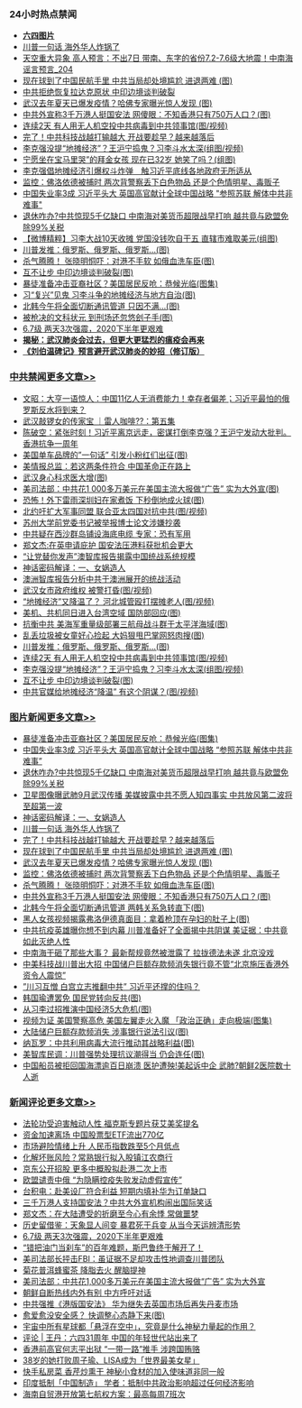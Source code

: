 <div class="catlist">
<h3>24小时热点禁闻</h3>
<ul>
<li><b><a href="64photo" target="_blank">六四图片</a></b></li>
<li><a href="https://github.com/fqnews/bnews/blob/master/topimagenews/20200609/1342157.md">川普一句话 海外华人炸锅了</a></li>
<li><a href="https://github.com/fqnews/bnews/blob/master/comments/20200609/1342187.md">天空重大异象 高人预言：不出7日 带南、东字的省份7.2-7.6级大地震！中南海谣言预言_204</a></li>
<li><a href="https://github.com/fqnews/bnews/blob/master/topimagenews/20200609/1342144.md">现在球到了中国民航手里 中共当局却处境尴尬 进退两难 (图)</a></li>
<li><a href="https://github.com/fqnews/bnews/blob/master/cbnews/20200609/1341942.md">中共拒绝恢复拉达克原状 中印边境谈判破裂</a></li>
<li><a href="https://github.com/fqnews/bnews/blob/master/topimagenews/20200609/1342035.md">武汉去年夏天已爆发疫情？哈佛专家曝光惊人发现 (图)</a></li>
<li><a href="https://github.com/fqnews/bnews/blob/master/topimagenews/20200609/1341941.md">中共外宣称3千万港人挺国安法 网傻眼：不知香港只有750万人口？(图)</a></li>
<li><a href="https://github.com/fqnews/bnews/blob/master/cbnews/20200609/1342120.md">连续2天 有人用无人机空投中共病毒到中共领事馆(图/视频)</a></li>
<li><a href="https://github.com/fqnews/bnews/blob/master/topimagenews/20200609/1342145.md">完了！中共科技战越打输越大 开战要趁早？越来越落后</a></li>
<li><a href="https://github.com/fqnews/bnews/blob/master/cbnews/20200609/1342117.md">李克强没提“地摊经济”？王沪宁捣鬼？习李斗水太深(组图/视频)</a></li>
<li><a href="https://github.com/fqnews/bnews/blob/master/yule/20200610/1342340.md">宁愿坐在宝马里哭”的拜金女孩 现在已32岁 她笑了吗？(组图)</a></li>
<li><a href="https://github.com/fqnews/bnews/blob/master/headline/20200609/1342209.md">李克强倡地摊经济引爆权斗炸弹　触习近平底线各地政府无所适从</a></li>
<li><a href="https://github.com/fqnews/bnews/blob/master/topimagenews/20200609/1342006.md">监控：佛洛依德被捕时 两次背警察丢下白色物品 还是个色情明星、毒贩子</a></li>
<li><a href="https://github.com/fqnews/bnews/blob/master/topimagenews/20200609/1342280.md">中国失业率3成 习近平头大 英国高官献计全球中国战略 "参照苏联 解体中共非难事"</a></li>
<li><a href="https://github.com/fqnews/bnews/blob/master/topimagenews/20200609/1342243.md">退休咋办?中共惊现5千亿缺口 中南海对美货币超限战早打响 越共竟与欧盟免除99%关税</a></li>
<li><a href="https://github.com/fqnews/bnews/blob/master/comments/20200609/1342149.md">【微博精粹】习李大战10天收摊 党国没钱吹自干五 直辖市难取美元(组图)</a></li>
<li><a href="https://github.com/fqnews/bnews/blob/master/cbnews/20200609/1342130.md">川普发推：俄罗斯、俄罗斯、俄罗斯…(图)</a></li>
<li><a href="https://github.com/fqnews/bnews/blob/master/topimagenews/20200609/1341955.md">杀气腾腾！ 张晓明恫吓：对港不手软 如俄血洗车臣(图)</a></li>
<li><a href="https://github.com/fqnews/bnews/blob/master/cbnews/20200609/1342112.md">互不让步 中印边境谈判破裂(图)</a></li>
<li><a href="https://github.com/fqnews/bnews/blob/master/topimagenews/20200609/1342294.md">暴徒准备冲击亚裔社区？美国居民反呛：恭候光临(图集)</a></li>
<li><a href="https://github.com/fqnews/bnews/blob/master/cbnews/20200609/1342007.md">习“复兴”见鬼 习李斗争的地摊经济与地方自治(图)</a></li>
<li><a href="https://github.com/fqnews/bnews/blob/master/cnnews/hknews/20200609/1341943.md">北韩今午将全面切断通讯管道 只因不满...(图)</a></li>
<li><a href="https://github.com/fqnews/bnews/blob/master/lifebaike/20200609/1342045.md">被枪决的文科状元 到刑场还忽悠刽子手(图)</a></li>
<li><a href="https://github.com/fqnews/bnews/blob/master/comments/20200610/1342385.md">6.7级 两天3次强震，2020下半年更艰难</a></li>
<li><b><a href="https://github.com/fqnews/bnews/blob/master/comments/20200211/1275071.md" target="_blank">揭秘：武汉肺炎会过去，但更大更猛烈的瘟疫会再来</a></b></li>
<li><b><a href="https://github.com/fqnews/bnews/blob/master/comments/20200207/1272816.md" target="_blank">《刘伯温碑记》预言避开武汉肺炎的妙招（修订版）</a></b></li>
</ul>
</div>

<div class="catlist">
<h3><a href="https://github.com/fqnews/bnews/blob/master/cbnews/" target="_blank">中共禁闻</a><span><a href="https://github.com/fqnews/bnews/blob/master/cbnews/" target="_blank" rel="nofollow">更多文章>></a></span></h3>
<ul>
<li><a href="https://github.com/fqnews/bnews/blob/master/cbnews/20200610/1342453.md" target="_blank">文昭：大亨一语惊人：中国11亿人无消费能力！幸存者偏差；习近平最怕的俄罗斯反水将到来？</a></li>
<li><a href="https://github.com/fqnews/bnews/blob/master/cbnews/20200610/1342443.md" target="_blank">武汉敲锣女的传家宝 ｜雷人咖啡??：第五集</a></li>
<li><a href="https://github.com/fqnews/bnews/blob/master/cbnews/20200610/1342442.md" target="_blank">陈破空：紧张时刻！习近平离京远走，密谋打倒李克强？王沪宁发动大批判。香港抗争一周年</a></li>
<li><a href="https://github.com/fqnews/bnews/blob/master/cbnews/20200610/1342424.md" target="_blank">美国单车品牌的&#8221;一句话&#8221; 引发小粉红们出征(图)</a></li>
<li><a href="https://github.com/fqnews/bnews/blob/master/cbnews/20200610/1342423.md" target="_blank">美情报总监：若这两条件符合 中国革命正在路上</a></li>
<li><a href="https://github.com/fqnews/bnews/blob/master/cbnews/20200610/1342422.md" target="_blank">武汉身心科求医大增(图)</a></li>
<li><a href="https://github.com/fqnews/bnews/blob/master/cbnews/20200610/1342416.md" target="_blank">美司法部：中共花1 000多万美元在美国主流大报做“广告” 实为大外宣(图)</a></li>
<li><a href="https://github.com/fqnews/bnews/blob/master/cbnews/20200610/1342415.md" target="_blank">恐怖！外下雷雨深圳妇在家煮饭 下秒倒地成火球(图)</a></li>
<li><a href="https://github.com/fqnews/bnews/blob/master/cbnews/20200610/1342404.md" target="_blank">北约吁扩大军事同盟 联合亚太四国对抗中共(图/视频)</a></li>
<li><a href="https://github.com/fqnews/bnews/blob/master/cbnews/20200610/1342403.md" target="_blank">苏州大学前党委书记被举报博士论文涉嫌抄袭</a></li>
<li><a href="https://github.com/fqnews/bnews/blob/master/cbnews/20200610/1342354.md" target="_blank">中共疑在西沙群岛铺设海底电缆 专家：恐有军用</a></li>
<li><a href="https://github.com/fqnews/bnews/blob/master/cbnews/20200609/1342313.md" target="_blank">郑文杰:在英申请庇护 国安法压港料获批机会更大</a></li>
<li><a href="https://github.com/fqnews/bnews/blob/master/cbnews/20200609/1342289.md" target="_blank">“让党替你发声”澳智库报告揭露中国统战系统规模</a></li>
<li><a href="https://github.com/fqnews/bnews/blob/master/comments/20200609/1342224.md" target="_blank">神话密码解译：一、女娲造人</a></li>
<li><a href="https://github.com/fqnews/bnews/blob/master/cbnews/20200609/1342213.md" target="_blank">澳洲智库报告分析中共于澳洲展开的统战活动</a></li>
<li><a href="https://github.com/fqnews/bnews/blob/master/cbnews/20200609/1342184.md" target="_blank">武汉女市政府维权 被警打昏(图/视频)</a></li>
<li><a href="https://github.com/fqnews/bnews/blob/master/cbnews/20200609/1342182.md" target="_blank">“地摊经济”又降温了？ 河北城管殴打摆摊老人(图/视频)</a></li>
<li><a href="https://github.com/fqnews/bnews/blob/master/cbnews/20200609/1342170.md" target="_blank">美机、共机同日进入台湾空域 国防部回应(图)</a></li>
<li><a href="https://github.com/fqnews/bnews/blob/master/cbnews/20200609/1342169.md" target="_blank">抗衡中共 美海军重量级部署三航母战斗群于太平洋海域(图)</a></li>
<li><a href="https://github.com/fqnews/bnews/blob/master/cbnews/20200609/1342148.md" target="_blank">乱丢垃圾被女童好心捡起 大妈狠甩巴掌网怒肉搜(图)</a></li>
<li><a href="https://github.com/fqnews/bnews/blob/master/cbnews/20200609/1342130.md" target="_blank">川普发推：俄罗斯、俄罗斯、俄罗斯…(图)</a></li>
<li><a href="https://github.com/fqnews/bnews/blob/master/cbnews/20200609/1342120.md" target="_blank">连续2天 有人用无人机空投中共病毒到中共领事馆(图/视频)</a></li>
<li><a href="https://github.com/fqnews/bnews/blob/master/cbnews/20200609/1342117.md" target="_blank">李克强没提“地摊经济”？王沪宁捣鬼？习李斗水太深(组图/视频)</a></li>
<li><a href="https://github.com/fqnews/bnews/blob/master/cbnews/20200609/1342112.md" target="_blank">互不让步 中印边境谈判破裂(图)</a></li>
<li><a href="https://github.com/fqnews/bnews/blob/master/cbnews/20200609/1342111.md" target="_blank">中共官媒给地摊经济“降温” 有这个阴谋？(图/视频)</a></li>

</ul>
</div>
<div class="catlist">
<h3><a href="https://github.com/fqnews/bnews/blob/master/topimagenews/" target="_blank">图片新闻</a><span><a href="https://github.com/fqnews/bnews/blob/master/topimagenews/" target="_blank" rel="nofollow">更多文章>></a></span></h3>
<ul>
<li><a href="https://github.com/fqnews/bnews/blob/master/topimagenews/20200609/1342294.md" target="_blank">暴徒准备冲击亚裔社区？美国居民反呛：恭候光临(图集)</a></li>
<li><a href="https://github.com/fqnews/bnews/blob/master/topimagenews/20200609/1342280.md" target="_blank">中国失业率3成 习近平头大 英国高官献计全球中国战略 &#8220;参照苏联 解体中共非难事&#8221;</a></li>
<li><a href="https://github.com/fqnews/bnews/blob/master/topimagenews/20200609/1342243.md" target="_blank">退休咋办?中共惊现5千亿缺口 中南海对美货币超限战早打响 越共竟与欧盟免除99%关税</a></li>
<li><a href="https://github.com/fqnews/bnews/blob/master/topimagenews/20200609/1342237.md" target="_blank">卫星图像曝武肺9月武汉传播 美媒披露中共不愿人知四事实 中共放风第二波将至超第一波</a></li>
<li><a href="https://github.com/fqnews/bnews/blob/master/comments/20200609/1342224.md" target="_blank">神话密码解译：一、女娲造人</a></li>
<li><a href="https://github.com/fqnews/bnews/blob/master/topimagenews/20200609/1342157.md" target="_blank">川普一句话 海外华人炸锅了</a></li>
<li><a href="https://github.com/fqnews/bnews/blob/master/topimagenews/20200609/1342145.md" target="_blank">完了！中共科技战越打输越大 开战要趁早？越来越落后</a></li>
<li><a href="https://github.com/fqnews/bnews/blob/master/topimagenews/20200609/1342144.md" target="_blank">现在球到了中国民航手里 中共当局却处境尴尬 进退两难 (图)</a></li>
<li><a href="https://github.com/fqnews/bnews/blob/master/topimagenews/20200609/1342035.md" target="_blank">武汉去年夏天已爆发疫情？哈佛专家曝光惊人发现 (图)</a></li>
<li><a href="https://github.com/fqnews/bnews/blob/master/topimagenews/20200609/1342006.md" target="_blank">监控：佛洛依德被捕时 两次背警察丢下白色物品 还是个色情明星、毒贩子</a></li>
<li><a href="https://github.com/fqnews/bnews/blob/master/topimagenews/20200609/1341955.md" target="_blank">杀气腾腾！ 张晓明恫吓：对港不手软 如俄血洗车臣(图)</a></li>
<li><a href="https://github.com/fqnews/bnews/blob/master/topimagenews/20200609/1341941.md" target="_blank">中共外宣称3千万港人挺国安法 网傻眼：不知香港只有750万人口？(图)</a></li>
<li><a href="https://github.com/fqnews/bnews/blob/master/topimagenews/20200609/1341940.md" target="_blank">北韩今午将全面切断通讯管道 两韩关系急转直下(图)</a></li>
<li><a href="https://github.com/fqnews/bnews/blob/master/topimagenews/20200609/1341900.md" target="_blank">黑人女孩视频揭露弗洛伊德真面目：拿着枪顶在孕妇的肚子上(图)</a></li>
<li><a href="https://github.com/fqnews/bnews/blob/master/topimagenews/20200608/1341750.md" target="_blank">中共抗疫英雄曝你想不到内幕 川普准备好了全面揭中共阴谋 美证据：中共竟如此灭绝人性</a></li>
<li><a href="https://github.com/fqnews/bnews/blob/master/topimagenews/20200608/1341718.md" target="_blank">中南海干砸了那些大事？ 最新帮规竟然被泄露了 拉拢德法未遂 北京没戏</a></li>
<li><a href="https://github.com/fqnews/bnews/blob/master/topimagenews/20200608/1341702.md" target="_blank">中美科技战川普出大招 中国储户巨额存款频消失银行竟不管“北京施压香港外资令人震惊”</a></li>
<li><a href="https://github.com/fqnews/bnews/blob/master/topimagenews/20200608/1341615.md" target="_blank">”川习互憎 白宫立志推翻中共” 习近平还撑的住吗？</a></li>
<li><a href="https://github.com/fqnews/bnews/blob/master/topimagenews/20200608/1341594.md" target="_blank">韩国瑜遭罢免 国民党转向反共(图)</a></li>
<li><a href="https://github.com/fqnews/bnews/blob/master/topimagenews/20200608/1341485.md" target="_blank">从习李过招推演中国经济5大危机(图)</a></li>
<li><a href="https://github.com/fqnews/bnews/blob/master/topimagenews/20200608/1341484.md" target="_blank">视频为证 美国警察高危 美国左翼走火入魔 「政治正确」走向极端(图集)</a></li>
<li><a href="https://github.com/fqnews/bnews/blob/master/topimagenews/20200608/1341483.md" target="_blank">大陆储户巨额存款频消失 涉事银行说法引议(图)</a></li>
<li><a href="https://github.com/fqnews/bnews/blob/master/topimagenews/20200608/1341452.md" target="_blank">纳瓦罗：中共利用病毒大流行推动其战略利益(图)</a></li>
<li><a href="https://github.com/fqnews/bnews/blob/master/topimagenews/20200608/1341320.md" target="_blank">美智库民调：川普强势处理抗议潮得当 仍会连任(图)</a></li>
<li><a href="https://github.com/fqnews/bnews/blob/master/topimagenews/20200607/1341284.md" target="_blank">中国船员被拒回国海漂逾百日崩溃 医护遭殃!美起诉中企 武肺?朝鲜2医院数十人逝</a></li>

</ul>
</div>
<div class="catlist">
<h3><a href="https://github.com/fqnews/bnews/blob/master/comments/" target="_blank">新闻评论</a><span><a href="https://github.com/fqnews/bnews/blob/master/comments/" target="_blank" rel="nofollow">更多文章>></a></span></h3>
<ul>
<li><a href="https://github.com/fqnews/bnews/blob/master/comments/20200610/1342449.md" target="_blank">法轮功受迫害触动人性 福克斯专题片获艾美奖提名</a></li>
<li><a href="https://github.com/fqnews/bnews/blob/master/comments/20200610/1342448.md" target="_blank">资金加速离场 中国股票型ETF流出770亿</a></li>
<li><a href="https://github.com/fqnews/bnews/blob/master/comments/20200610/1342446.md" target="_blank">市场避险情绪上升 人民币指数跌至5个月低点</a></li>
<li><a href="https://github.com/fqnews/bnews/blob/master/comments/20200610/1342445.md" target="_blank">化解坏账风险？常熟银行拟入股镇江农商行</a></li>
<li><a href="https://github.com/fqnews/bnews/blob/master/comments/20200610/1342444.md" target="_blank">京东公开招股 更多中概股拟赴港二次上市</a></li>
<li><a href="https://github.com/fqnews/bnews/blob/master/comments/20200610/1342441.md" target="_blank">欧盟谴责中俄 “为隐瞒控疫失败发动虚假宣传”</a></li>
<li><a href="https://github.com/fqnews/bnews/blob/master/comments/20200610/1342435.md" target="_blank">台积电：赴美设厂符合利益 短期内填补华为订单缺口</a></li>
<li><a href="https://github.com/fqnews/bnews/blob/master/comments/20200610/1342434.md" target="_blank">三千万港人支持国安法？中共大外宣机构闹出国际笑话</a></li>
<li><a href="https://github.com/fqnews/bnews/blob/master/comments/20200610/1342433.md" target="_blank">郑文杰：在大陆遭受的折磨至今心有余悸 常做噩梦</a></li>
<li><a href="https://github.com/fqnews/bnews/blob/master/comments/20200610/1342410.md" target="_blank">历史留借鉴：天象显人间变 暴君死于兵变 从当今天运辨清形势</a></li>
<li><a href="https://github.com/fqnews/bnews/blob/master/comments/20200610/1342385.md" target="_blank">6.7级 两天3次强震，2020下半年更艰难</a></li>
<li><a href="https://github.com/fqnews/bnews/blob/master/comments/20200610/1342383.md" target="_blank">“错把油门当刹车”的百年难题，斯巴鲁终于解开了！</a></li>
<li><a href="https://github.com/fqnews/bnews/blob/master/comments/20200610/1342367.md" target="_blank">美司法部长抨击FBI：虽证据不足却攻击性地调查川普团队</a></li>
<li><a href="https://github.com/fqnews/bnews/blob/master/comments/20200610/1342360.md" target="_blank">菊花普洱蜂蜜茶 降脂去火 醒脑提神</a></li>
<li><a href="https://github.com/fqnews/bnews/blob/master/comments/20200610/1342351.md" target="_blank">美司法部：中共花1,000多万美元在美国主流大报做“广告” 实为大外宣</a></li>
<li><a href="https://github.com/fqnews/bnews/blob/master/comments/20200610/1342350.md" target="_blank">朝鲜自断热线内外有别   中方呼吁对话</a></li>
<li><a href="https://github.com/fqnews/bnews/blob/master/comments/20200610/1342330.md" target="_blank">中共强推《港版国安法》 华为继失去英国市场后再失丹麦市场</a></li>
<li><a href="https://github.com/fqnews/bnews/blob/master/comments/20200609/1342324.md" target="_blank">愈爱愈没安全感？ 快调整心态静下来(图)</a></li>
<li><a href="https://github.com/fqnews/bnews/blob/master/comments/20200609/1342323.md" target="_blank">宇宙中所有星球都「悬浮在空中」，究竟是什么神秘力量起的作用？</a></li>
<li><a href="https://github.com/fqnews/bnews/blob/master/comments/20200609/1342321.md" target="_blank">评论 | 王丹：六四31周年 中国的年轻世代站出来了</a></li>
<li><a href="https://github.com/fqnews/bnews/blob/master/comments/20200609/1342316.md" target="_blank">香港前高官何志平出狱 “一带一路”推手 涉跨国贿赂</a></li>
<li><a href="https://github.com/fqnews/bnews/blob/master/comments/20200609/1342297.md" target="_blank">38岁的她打败周子瑜、LISA成为「世界最美女星」</a></li>
<li><a href="https://github.com/fqnews/bnews/blob/master/comments/20200609/1342285.md" target="_blank">快手私房菜 香芹炒熏干 神秘小食材的加入使味道非同一般</a></li>
<li><a href="https://github.com/fqnews/bnews/blob/master/comments/20200609/1342257.md" target="_blank">印度抵制「中国制造」 学者：抵制中共政治影响超过任何经济影响</a></li>
<li><a href="https://github.com/fqnews/bnews/blob/master/comments/20200609/1342255.md" target="_blank">海南自贸港开放第七航权方案：最高每周7班次</a></li>

</ul>
</div>
